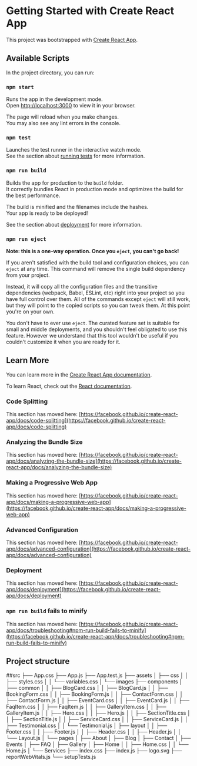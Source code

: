 # Getting Started with Create React App

This project was bootstrapped with [Create React App](https://github.com/facebook/create-react-app).

## Available Scripts

In the project directory, you can run:

### `npm start`

Runs the app in the development mode.\
Open [http://localhost:3000](http://localhost:3000) to view it in your browser.

The page will reload when you make changes.\
You may also see any lint errors in the console.

### `npm test`

Launches the test runner in the interactive watch mode.\
See the section about [running tests](https://facebook.github.io/create-react-app/docs/running-tests) for more information.

### `npm run build`

Builds the app for production to the `build` folder.\
It correctly bundles React in production mode and optimizes the build for the best performance.

The build is minified and the filenames include the hashes.\
Your app is ready to be deployed!

See the section about [deployment](https://facebook.github.io/create-react-app/docs/deployment) for more information.

### `npm run eject`

**Note: this is a one-way operation. Once you `eject`, you can't go back!**

If you aren't satisfied with the build tool and configuration choices, you can `eject` at any time. This command will remove the single build dependency from your project.

Instead, it will copy all the configuration files and the transitive dependencies (webpack, Babel, ESLint, etc) right into your project so you have full control over them. All of the commands except `eject` will still work, but they will point to the copied scripts so you can tweak them. At this point you're on your own.

You don't have to ever use `eject`. The curated feature set is suitable for small and middle deployments, and you shouldn't feel obligated to use this feature. However we understand that this tool wouldn't be useful if you couldn't customize it when you are ready for it.

## Learn More

You can learn more in the [Create React App documentation](https://facebook.github.io/create-react-app/docs/getting-started).

To learn React, check out the [React documentation](https://reactjs.org/).

### Code Splitting

This section has moved here: [https://facebook.github.io/create-react-app/docs/code-splitting](https://facebook.github.io/create-react-app/docs/code-splitting)

### Analyzing the Bundle Size

This section has moved here: [https://facebook.github.io/create-react-app/docs/analyzing-the-bundle-size](https://facebook.github.io/create-react-app/docs/analyzing-the-bundle-size)

### Making a Progressive Web App

This section has moved here: [https://facebook.github.io/create-react-app/docs/making-a-progressive-web-app](https://facebook.github.io/create-react-app/docs/making-a-progressive-web-app)

### Advanced Configuration

This section has moved here: [https://facebook.github.io/create-react-app/docs/advanced-configuration](https://facebook.github.io/create-react-app/docs/advanced-configuration)

### Deployment

This section has moved here: [https://facebook.github.io/create-react-app/docs/deployment](https://facebook.github.io/create-react-app/docs/deployment)

### `npm run build` fails to minify

This section has moved here: [https://facebook.github.io/create-react-app/docs/troubleshooting#npm-run-build-fails-to-minify](https://facebook.github.io/create-react-app/docs/troubleshooting#npm-run-build-fails-to-minify)


## Project structure
##src
├── App.css
├── App.js
├── App.test.js
├── assets
│   ├── css
│   │   ├── styles.css
│   │   └── variables.css
│   └── images
├── components
│   ├── common
│   │   ├── BlogCard.css
│   │   ├── BlogCard.js
│   │   ├── BookingForm.css
│   │   ├── BookingForm.js
│   │   ├── ContactForm.css
│   │   ├── ContactForm.js
│   │   ├── EventCard.css
│   │   ├── EventCard.js
│   │   ├── FaqItem.css
│   │   ├── FaqItem.js
│   │   ├── GalleryItem.css
│   │   ├── GalleryItem.js
│   │   ├── Hero.css
│   │   ├── Hero.js
│   │   ├── SectionTitle.css
│   │   ├── SectionTitle.js
│   │   ├── ServiceCard.css
│   │   ├── ServiceCard.js
│   │   ├── Testimonial.css
│   │   └── Testimonial.js
│   ├── layout
│   │   ├── Footer.css
│   │   ├── Footer.js
│   │   ├── Header.css
│   │   ├── Header.js
│   │   └── Layout.js
│   └── pages
│       ├── About
│       ├── Blog
│       ├── Contact
│       ├── Events
│       ├── FAQ
│       ├── Gallery
│       ├── Home
│       │   ├── Home.css
│       │   └── Home.js
│       └── Services
├── index.css
├── index.js
├── logo.svg
├── reportWebVitals.js
└── setupTests.js
